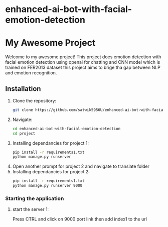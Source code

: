 # enhanced-ai-bot-with-facial-emotion-detection
# My Awesome Project

Welcome to my awesome project! This project does emotion detection with facial emotion detection using openai for chatting and CNN model which is trained on FER2013 dataset this project aims to brige tha gap between NLP and emotion recognition.

## Installation

1. Clone the repository:
   ```bash
   git clone https://github.com/satwik5956U/enhanced-ai-bot-with-facial-emotion-detection.git
2. Navigate:
   ```bash
   cd enhanced-ai-bot-with-facial-emotion-detection
   cd project
3. Installing dependancies for project 1:
   ```bash
   pip install -r requirements1.txt
   python manage.py runserver
4. Open another prompt for project 2 and navigate to translate folder
5. Installing dependancies for project 2:
   ```bash
   pip install -r requirements1.txt
   python manage.py runserver 9000
### Starting the application


1. start the server 1:

   Press CTRL and click on 9000 port link then add index1 to the url
